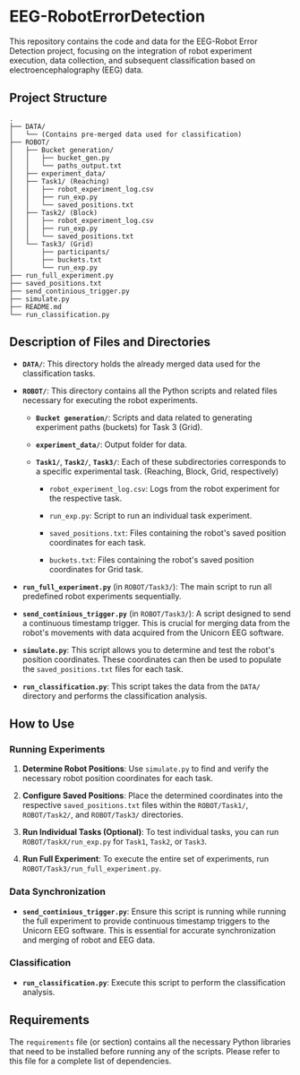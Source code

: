 # EEG-RobotErrorDetection

This repository contains the code and data for the EEG-Robot Error Detection project, focusing on the integration of robot experiment execution, data collection, and subsequent classification based on electroencephalography (EEG) data.

## Project Structure

```
.
├── DATA/
│   └── (Contains pre-merged data used for classification)
├── ROBOT/
│   ├── Bucket generation/
│   │   ├── bucket_gen.py
│   │   └── paths_output.txt
│   ├── experiment_data/
│   ├── Task1/ (Reaching)
│   │   ├── robot_experiment_log.csv
│   │   ├── run_exp.py
│   │   └── saved_positions.txt
│   ├── Task2/ (Block)
│   │   ├── robot_experiment_log.csv
│   │   ├── run_exp.py
│   │   └── saved_positions.txt
│   └── Task3/ (Grid)
│       ├── participants/
│       ├── buckets.txt
│       └── run_exp.py
├── run_full_experiment.py
├── saved_positions.txt
├── send_continious_trigger.py
├── simulate.py
├── README.md
└── run_classification.py
```

## Description of Files and Directories

* **`DATA/`**: This directory holds the already merged data used for the classification tasks.

* **`ROBOT/`**: This directory contains all the Python scripts and related files necessary for executing the robot experiments.

  * **`Bucket generation/`**: Scripts and data related to generating experiment paths (buckets) for Task 3 (Grid).

  * **`experiment_data/`**: Output folder for data.

  * **`Task1/`**, **`Task2/`**, **`Task3/`**: Each of these subdirectories corresponds to a specific experimental task. (Reaching, Block, Grid, respectively)

    * `robot_experiment_log.csv`: Logs from the robot experiment for the respective task.

    * `run_exp.py`: Script to run an individual task experiment.

    * `saved_positions.txt`: Files containing the robot's saved position coordinates for each task.

    * `buckets.txt`: Files containing the robot's saved position coordinates for Grid task.

* **`run_full_experiment.py`** (in `ROBOT/Task3/`): The main script to run all predefined robot experiments sequentially.

* **`send_continious_trigger.py`** (in `ROBOT/Task3/`): A script designed to send a continuous timestamp trigger. This is crucial for merging data from the robot's movements with data acquired from the Unicorn EEG software.

* **`simulate.py`**: This script allows you to determine and test the robot's position coordinates. These coordinates can then be used to populate the `saved_positions.txt` files for each task.

* **`run_classification.py`**: This script takes the data from the `DATA/` directory and performs the classification analysis.

## How to Use

### Running Experiments

1. **Determine Robot Positions**: Use `simulate.py` to find and verify the necessary robot position coordinates for each task.

2. **Configure Saved Positions**: Place the determined coordinates into the respective `saved_positions.txt` files within the `ROBOT/Task1/`, `ROBOT/Task2/`, and `ROBOT/Task3/` directories.

3. **Run Individual Tasks (Optional)**: To test individual tasks, you can run `ROBOT/TaskX/run_exp.py` for `Task1`, `Task2`, or `Task3`.

4. **Run Full Experiment**: To execute the entire set of experiments, run `ROBOT/Task3/run_full_experiment.py`.

### Data Synchronization

* **`send_continious_trigger.py`**: Ensure this script is running while running the full experiment to provide continuous timestamp triggers to the Unicorn EEG software. This is essential for accurate synchronization and merging of robot and EEG data.

### Classification

* **`run_classification.py`**: Execute this script to perform the classification analysis.

## Requirements

The `requirements` file (or section) contains all the necessary Python libraries that need to be installed before running any of the scripts. Please refer to this file for a complete list of dependencies.
